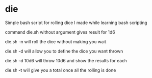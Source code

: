 # die
Simple bash script for rolling dice I made while learning bash scripting

command die.sh without argument gives result for 1d6

die.sh -n will roll the dice without making you wait

die.sh -d will allow you to define the dice you want thrown

die.sh -d 10d6 will throw 10d6 and show the results for each

die.sh -t will give you a total once all the rolling is done

